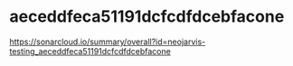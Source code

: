 # aeceddfeca51191dcfcdfdcebfacone
https://sonarcloud.io/summary/overall?id=neojarvis-testing_aeceddfeca51191dcfcdfdcebfacone
